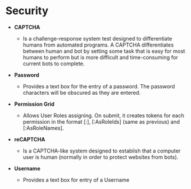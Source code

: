 # Security

* **CAPTCHA**
  * Is a challenge-response system test designed to differentiate humans from automated programs. A CAPTCHA differentiates between human and bot by setting some task that is easy for most humans to perform but is more difficult and time-consuming for current bots to complete.
* **Password**

  * Provides a text box for the entry of a password. The password characters will be obscured as they are entered.

* **Permission Grid**

  * Allows User Roles assigning. On submit, it creates tokens for each permission in the format \[:\], \[:AsRoleIds\] \(same as previous\) and \[:AsRoleNames\].

* **reCAPTCHA**

  * Is a CAPTCHA-like system designed to establish that a computer user is human \(normally in order to protect websites from bots\).

* **Username**

  * Provides a text box for entry of a Username



